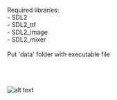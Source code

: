 Required libraries:
	<br />- SDL2
	<br />- SDL2_ttf
	<br />- SDL2_image
	<br />- SDL2_mixer
<br /><br />Put 'data' folder with executable file


<br /><br /><br />![alt text](https://i.imgur.com/tAtjZGI.jpeg)
